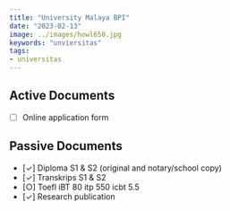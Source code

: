 ```yaml
---
title: "University Malaya BPI"
date: "2023-02-13"
image: ../images/howl650.jpg
keywords: "unviersitas"
tags:
- universitas
---
```

## Active Documents
- [ ] Online application form


## Passive Documents
- [✓] Diploma S1 & S2 (original and notary/school copy)
- [✓] Transkrips S1 & S2
- [○] Toefl iBT 80 itp 550 icbt 5.5
- [✓] Research publication
